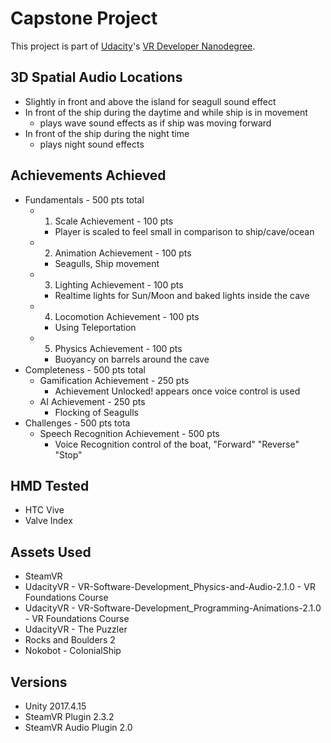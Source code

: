 # Capstone Project

This project is part of [Udacity](https://www.udacity.com "Udacity - Be in demand")'s [VR Developer Nanodegree](https://www.udacity.com/course/vr-developer-nanodegree--nd017).

## 3D Spatial Audio Locations
- Slightly in front and above the island for seagull sound effect
- In front of the ship during the daytime and while ship is in movement
	- plays wave sound effects as if ship was moving forward
- In front of the ship during the night time
	- plays night sound effects

## Achievements Achieved
- Fundamentals - 500 pts total
	- 1. Scale Achievement - 100 pts
		- Player is scaled to feel small in comparison to ship/cave/ocean
	- 2. Animation Achievement - 100 pts
		- Seagulls, Ship movement
	- 3. Lighting Achievement - 100 pts
		- Realtime lights for Sun/Moon and baked lights inside the cave
	- 4. Locomotion Achievement - 100 pts
		- Using Teleportation
	- 5. Physics Achievement - 100 pts
		- Buoyancy on barrels around the cave
- Completeness - 500 pts total
	- Gamification Achievement - 250 pts
		- Achievement Unlocked! appears once voice control is used
	- AI Achievement - 250 pts
		- Flocking of Seagulls
- Challenges - 500 pts tota
	- Speech Recognition Achievement - 500 pts
		- Voice Recognition control of the boat, "Forward" "Reverse" "Stop"

## HMD Tested
- HTC Vive
- Valve Index

## Assets Used
- SteamVR
- UdacityVR - VR-Software-Development_Physics-and-Audio-2.1.0 - VR Foundations Course
- UdacityVR - VR-Software-Development_Programming-Animations-2.1.0 - VR Foundations Course
- UdacityVR - The Puzzler
- Rocks and Boulders 2
- Nokobot - ColonialShip

## Versions
- Unity 2017.4.15
- SteamVR Plugin 2.3.2
- SteamVR Audio Plugin 2.0
